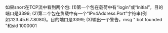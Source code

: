 如果snort在TCP流中看到两个包:
(1)第一个包在载荷中有“login”或“Initial”，目的端口是3399;
(2)第二个包在负载中有一个“IPv4Address:Port”字符串(例如:123.45.6.7:8080)。目的端口是3399;
(3)输出一个警告，msg " bot founded "和sid 1000001
